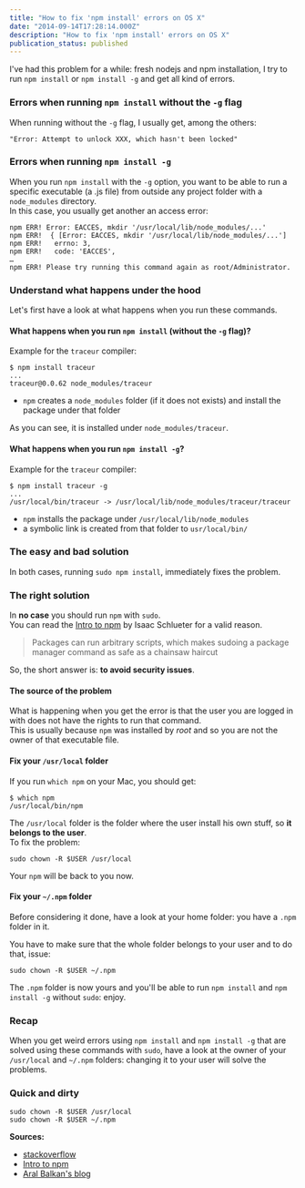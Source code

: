 ```yaml
---
title: "How to fix 'npm install' errors on OS X"
date: "2014-09-14T17:28:14.000Z"
description: "How to fix 'npm install' errors on OS X"
publication_status: published
---
```


I've had this problem for a while: fresh nodejs and npm installation, I try to run `npm install` or `npm install -g` and get all kind of errors.

### Errors when running `npm install` without the `-g` flag

When running without the `-g` flag, I usually get, among the others:

    "Error: Attempt to unlock XXX, which hasn't been locked"

### Errors when running `npm install -g`

When you run `npm install` with the `-g` option, you want to be able to run a specific executable (a .js file) from outside any project folder with a `node_modules` directory.  
In this case, you usually get another an access error:

    npm ERR! Error: EACCES, mkdir '/usr/local/lib/node_modules/...'
    npm ERR!  { [Error: EACCES, mkdir '/usr/local/lib/node_modules/...']
    npm ERR!   errno: 3,
    npm ERR!   code: 'EACCES',
    …
    npm ERR! Please try running this command again as root/Administrator.

### Understand what happens under the hood

Let's first have a look at what happens when you run these commands.

#### What happens when you run `npm install` (without the `-g` flag)?

Example for the `traceur` compiler:

    $ npm install traceur
    ...
    traceur@0.0.62 node_modules/traceur

- `npm` creates a `node_modules` folder (if it does not exists) and install the package under that folder

As you can see, it is installed under `node_modules/traceur`.

#### What happens when you run `npm install -g`?

Example for the `traceur` compiler:

    $ npm install traceur -g
    ...
    /usr/local/bin/traceur -> /usr/local/lib/node_modules/traceur/traceur

- `npm` installs the package under `/usr/local/lib/node_modules`
- a symbolic link is created from that folder to `usr/local/bin/`

### The easy and bad solution

In both cases, running `sudo npm install`, immediately fixes the problem.

### The right solution

In **no case** you should run `npm` with `sudo`.  
You can read the [Intro to npm](http://foohack.com/2010/08/intro-to-npm/#what_no_sudo) by Isaac Schlueter for a valid reason.

> Packages can run arbitrary scripts, which makes sudoing a package manager command as safe as a chainsaw haircut

So, the short answer is: **to avoid security issues**.

#### The source of the problem

What is happening when you get the error is that the user you are logged in with does not have the rights to run that command.  
This is usually because `npm` was installed by _root_ and so you are not the owner of that executable file.

#### Fix your `/usr/local` folder

If you run `which npm` on your Mac, you should get:

    $ which npm
    /usr/local/bin/npm

The `/usr/local` folder is the folder where the user install his own stuff, so **it belongs to the user**.  
To fix the problem:

    sudo chown -R $USER /usr/local

Your `npm` will be back to you now.

#### Fix your `~/.npm` folder

Before considering it done, have a look at your home folder: you have a `.npm` folder in it.

You have to make sure that the whole folder belongs to your user and to do that, issue:

    sudo chown -R $USER ~/.npm

The `.npm` folder is now yours and you'll be able to run `npm install` and `npm install -g` without `sudo`: enjoy.

### Recap

When you get weird errors using `npm install` and `npm install -g` that are solved using these commands with `sudo`, have a look at the owner of your `/usr/local` and `~/.npm` folders: changing it to your user will solve the problems.

### Quick and dirty

    sudo chown -R $USER /usr/local
    sudo chown -R $USER ~/.npm

**Sources:**

- [stackoverflow](http://stackoverflow.com/questions/22152162/npm-cannot-install-dependencies-attempt-to-unlock-something-which-hasnt-been)
- [Intro to npm](http://foohack.com/2010/08/intro-to-npm/#what_no_sudo)
- [Aral Balkan's blog](https://aralbalkan.com/scribbles/npm-install-g-please-try-running-this-command-again-as-root-administrator/)
